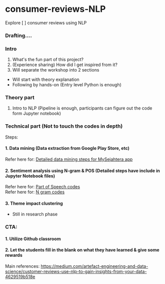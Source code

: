 # consumer-reviews-NLP
Explore [ ] consumer reviews using NLP

### Drafting....
### Intro
1. What's the fun part of this project?
2. (Experience sharing) How did I get inspired from it?
3. Will separate the workshop into 2 sections
- Will start with theory explanation
- Following by hands-on (Entry level Python is enough)

### Theory part
1. Intro to NLP (Pipeline is enough, participants can figure out the code form Jupyter notebook)

### Technical part (Not to touch the codes in depth) <br>
Steps:
#### 1. Data mining (Data extraction from Google Play Store, etc) <br>
Refer here for: [Detailed data mining steps for MySejahtera app](data-mining.md)
#### 2. Sentiment analysis using N-gram & POS (Detailed steps have include in Jupyter Notebook files) <br>
Refer here for: [Part of Speech codes](Part_of_Speech.ipynb)
<br> Refer here for: [N gram codes](N-gram.ipynb)
#### 3. Theme impact clustering <br>
- Still in research phase

### CTA:
#### 1. Utilize Github classroom
#### 2. Let the students fill in the blank on what they have learned & give some rewards

Main references:
https://medium.com/artefact-engineering-and-data-science/customer-reviews-use-nlp-to-gain-insights-from-your-data-4629519b518e
